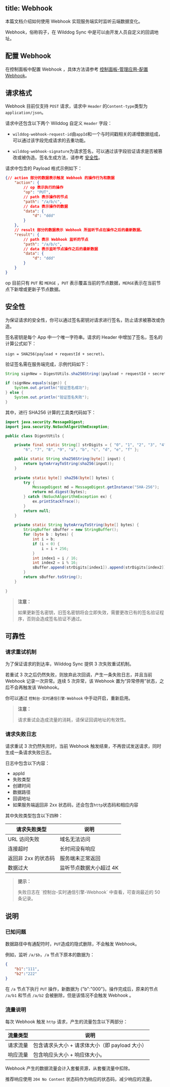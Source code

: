 title: Webhook
---
本篇文档介绍如何使用 Webhook 实现服务端实时监听云端数据变化。

Webhook，俗称钩子，在 Wilddog Sync 中是可以由开发人员自定义的回调地址。

## 配置 Webhook
在控制面板中配置 Webhook ，具体方法请参考 [控制面板-管理应用-配置 Webhook](/console/administer.html#配置-Webhook)。

## 请求格式
Webhook 目前仅支持 `POST` 请求，请求中 `Header` 的`Content-type`类型为 `application/json`。

请求中还包含以下两个 Wilddog 自定义 `Header` 字段：

- `wilddog-webhook-request-id`由`appId`和一个与时间戳相关的递增数据组成，可以通过该字段完成请求的去重功能。

- `wilddog-webhook-signature`为请求签名，可以通过该字段验证请求是否被篡改或被伪造。签名生成方法，请参考 [安全性](/sync/iOS/guide/webhook.html#安全性)。

请求中包含的 Payload 格式示例如下：

```json
{// action 部分的数据表示触发 Webhook 的操作行为和数据
    "action": {   
        // op 表示执行的操作
        "op": "PUT", 
        // path 表示操作的节点
        "path": "/a/b/c", 
        // data 表示操作的数据
        "data": { 
            "d": "ddd"
        }
    },
    // result 部分的数据表示 Webhook 所监听节点在操作之后的最新数据。
    "result": {
        // path 表示 Webhook 监听的节点
        "path": "/a/b/c",
        // data 表示监听节点操作之后的最新数据
        "data": { 
            "d": "ddd"
        }
    }
}
```

op 目前只有 `PUT` 和 `MERGE` ，`PUT` 表示覆盖当前的节点数据，`MERGE`表示在当前节点下新增或更新子节点数据。


## 安全性

为保证请求的安全性，你可以通过签名密钥对请求进行签名，防止请求被篡改或伪造。

签名密钥是每个 App 中一个唯一字符串。请求的 Header 中增加了签名，签名的计算公式如下：

```
sign = SHA256(payload + requestId + secret)。
```

验证签名需在服务端完成，示例代码如下：

```java
String signNew = DigestUtils.sha256String((payload + requestId + secret).getBytes());
         
if (signNew.equals(sign)) {
    System.out.println("验证签名成功");
} else {
    System.out.println("验证签名失败");
}
```
其中，进行 SHA256 计算的工具类代码如下：

```java
import java.security.MessageDigest;
import java.security.NoSuchAlgorithmException;

public class DigestUtils {

    private final static String[] strDigits = { "0", "1", "2", "3", "4", "5",
        "6", "7", "8", "9", "a", "b", "c", "d", "e", "f" };

    public static String sha256String(byte[] input) {
        return byteArrayToString(sha256(input));
    }
	
	private static byte[] sha256(byte[] bytes) {
        try {
            MessageDigest md = MessageDigest.getInstance("SHA-256");
            return md.digest(bytes);
        } catch (NoSuchAlgorithmException ex) {
            ex.printStackTrace();
        }
        return null;
    }
	
	private static String byteArrayToString(byte[] bytes) {
        StringBuffer sBuffer = new StringBuffer();
        for (byte b : bytes) {
            int i = b;
            if (i < 0) {
                i = i + 256;
            }
            int index1 = i / 16;
            int index2 = i % 16;
            sBuffer.append(strDigits[index1]).append(strDigits[index2]);
        }
        return sBuffer.toString();
    }
	
}
```
<blockquote class="warning">
  <p><strong>注意：</strong></p>
  如果更新签名密钥，旧签名密钥将会立即失效，需要更改已有的签名验证程序，否则会造成签名验证不通过。
</blockquote>

## 可靠性

### 请求重试机制

为了保证请求的到达率，Wilddog Sync 提供 3 次失败重试机制。

若重试 3 次之后仍然失败，则放弃此次回调，产生一条失败日志，并且当前 Webhook 记录一次异常。连续 5 次异常，该 Webhook 置为“异常停用”状态，之后不会再触发该 Webhook。

你可以通过 `控制台-实时通信引擎-Webhook` 中手动开启，重新启用。


<blockquote class="warning">
  <p><strong>注意：</strong></p>
  请求重试会造成流量的消耗，请保证回调地址的有效性。
</blockquote>



### 请求失败日志
请求重试 3 次仍然失败时，当前 Webhook 触发结束，不再尝试发送请求，同时生成一条请求失败日志。

日志中包含以下内容：

- appId
- 失败类型
- 创建时间
- 数据路径
- 回调地址
- 如果服务端返回非 2xx 状态码，还会包含`http`状态码和相应内容

其中失败类型包含以下四种：

| 请求失败类型     | 说明                                       |
| -------- | ---------------------------------------- |
| URL 访问失败 | 域名无法访问|
| 连接超时  | 长时间没有响应  |    
| 返回非 2xx 的状态码 | 服务端未正常返回  |  
| 数据过大 | 监听节点数据大小超过 4K  |  


<blockquote class="notice">
  <p><strong>提示：</strong></p>
失败日志在 `控制台-实时通信引擎-Webhook` 中查看，可查询最近的 50 条记录。
</blockquote>


## 说明

### 已知问题
数据路径中有通配符时，`PUT`造成的隐式删除，不会触发 Webhook。

例如，监听 `/a/$b`，`/a` 节点下原本的数据为：

```json
{
	"b1":"111",
	"b2":"222"
}
```

在 `/a` 节点下执行 `PUT` 操作，新数据为 {"b":"000"}。操作完成后，原来的节点 `/a/b1` 和节点 `/a/b2` 会被删除，但是该情况不会触发 Webhook 。

### 流量说明

每次 Webhook 触发 `http` 请求，产生的流量包含以下两部分：

| 流量类型      | 说明                                       |
| -------- | ---------------------------------------- |
| 请求流量 | 包含请求头大小 + 请求体大小（即 payload 大小）|
| 响应流量    | 包含响应头大小 + 响应体大小。  |        



Webhook 产生的数据流量会计入套餐资源，从套餐流量中扣除。

推荐响应使用 `204 No Content` 状态码作为响应的状态码，减少响应的流量。